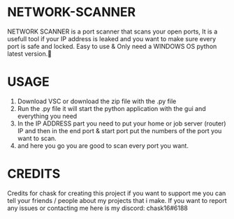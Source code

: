 # NETWORK-SCANNER
NETWORK SCANNER is a port scanner that scans your open ports, It is a usefull tool if your IP address is leaked and you want to make sure every port is safe and locked.
Easy to use & Only need a WINDOWS OS python latest version.🔧

# USAGE
1. Download VSC or download the zip file with the .py file
2. Run the .py file it will start the python application with the gui and everything you need
3. In  the IP ADDRESS part you need to put your home or job server (router) IP and then in the end port & start port put the numbers of the port you want to scan.
4. and here you go you are good to scan every port you want.

# CREDITS
Credits for chask for creating this project
if you want to support me you can tell your friends / people about my projects that i make.
If you want to report any issues or contacting me here is my discord: chask16#6188
